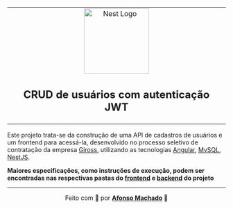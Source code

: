<table align="center"><tr><td align="center" width="9999">
<a href="https://giross.com.br/" target="blank"><img src="https://giross.com.br/assets/images/logo2.png" width="150" alt="Nest Logo" /></a>

<h2>CRUD de usuários com autenticação JWT</h2>

</td></tr>
</table>

Este projeto trata-se da construção de uma API de cadastros de usuários e um frontend para acessá-la, desenvolvido no processo seletivo de contratação da empresa [Giross](https://giross.com.br/), utilizando as tecnologias [Angular](https://angular.io/), [MySQL](https://www.mysql.com/), [NestJS](https://nestjs.com/).

**Maiores especificações, como instruções de execução, podem ser encontradas nas respectivas pastas do [frontend](https://github.com/AfonsoMachado/giross-crud-challenge/tree/master/giross-crud-web) e [backend](https://github.com/AfonsoMachado/giross-crud-challenge/tree/master/giross-crud-server) do projeto**

---

<p align="center">Feito com 💜 por <strong><a href="https://www.linkedin.com/in/AfonsoMachado/">Afonso Machado</a> 🥰 </strong> </p>

